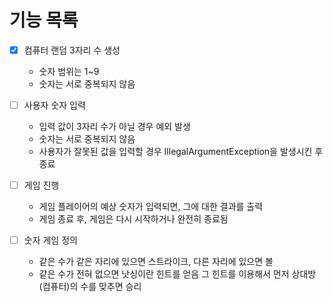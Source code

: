 # 기능 목록

- [x] 컴퓨터 랜덤 3자리 수 생성
    - 숫자 범위는 1~9
    - 숫자는 서로 중복되지 않음
- [ ] 사용자 숫자 입력
    - 입력 값이 3자리 수가 아닐 경우 예외 발생
    - 숫자는 서로 중복되지 않음
    - 사용자가 잘못된 값을 입력할 경우 IllegalArgumentException을 발생시킨 후 종료
- [ ] 게임 진행
    - 게임 플레이어의 예상 숫자가 입력되면, 그에 대한 결과를 출력
    - 게임 종료 후, 게임은 다시 시작하거나 완전히 종료됨

- [ ] 숫자 게임 정의
    - 같은 수가 같은 자리에 있으면 스트라이크, 다른 자리에 있으면 볼
    - 같은 수가 전혀 없으면 낫싱이란 힌트를 얻음
      그 힌트를 이용해서 먼저 상대방(컴퓨터)의 수를 맞추면 승리
